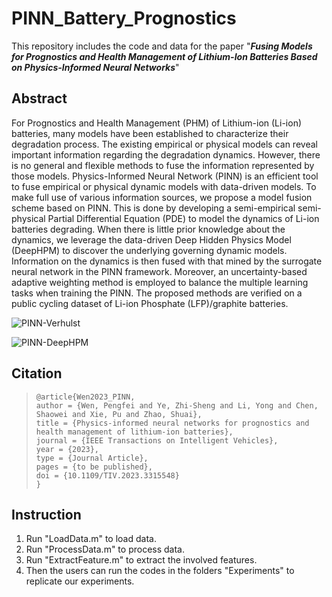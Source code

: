# PINN_Battery_Prognostics

This repository includes the code and data for the paper "***Fusing Models for Prognostics and Health Management of Lithium-Ion Batteries Based on Physics-Informed Neural Networks***"

## Abstract

For Prognostics and Health Management (PHM) of Lithium-ion (Li-ion) batteries, many models have been established to characterize their degradation process. The existing empirical or physical models can reveal important information regarding the degradation dynamics. However, there is no general and flexible methods to fuse the information represented by those models. Physics-Informed Neural Network (PINN) is an efficient tool to fuse empirical or physical dynamic models with data-driven models. To make full use of various information sources, we propose a model fusion scheme based on PINN. This is done by developing a semi-empirical semi-physical Partial Differential Equation (PDE) to model the dynamics of Li-ion batteries degrading. When there is little prior knowledge about the dynamics, we leverage the data-driven Deep Hidden Physics Model (DeepHPM) to discover the underlying governing dynamic models. Information on the dynamics is then fused with that mined by the surrogate neural network in the PINN framework. Moreover, an uncertainty-based adaptive weighting method is employed to balance the multiple learning tasks when training the PINN. The proposed methods are verified on a public cycling dataset of Li-ion Phosphate (LFP)/graphite batteries.

![PINN-Verhulst](https://github.com/WenPengfei0823/PINN-Battery-Prognostics/blob/main/Documents/PINN_Verhulst.jpg "Model fusion with *a priori* known dynamic model.")

![PINN-DeepHPM](https://github.com/WenPengfei0823/PINN-Battery-Prognostics/blob/main/Documents/PINN_DeepHPM.jpg "Model fusion without *a priori* known dynamic model.")

## Citation

> ```
> @article{Wen2023_PINN,
> author = {Wen, Pengfei and Ye, Zhi-Sheng and Li, Yong and Chen, Shaowei and Xie, Pu and Zhao, Shuai},
> title = {Physics-informed neural networks for prognostics and health management of lithium-ion batteries},
> journal = {IEEE Transactions on Intelligent Vehicles},
> year = {2023},
> type = {Journal Article},
> pages = {to be published},
> doi = {10.1109/TIV.2023.3315548}
> }
> ```


## Instruction

1. Run "LoadData.m" to load data.
2. Run "ProcessData.m" to process data.
3. Run "ExtractFeature.m" to extract the involved features.
4. Then the users can run the codes in the folders "Experiments" to replicate our experiments.
